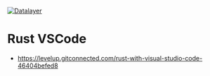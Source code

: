 [![Datalayer](https://assets.datalayer.design/datalayer-25.svg)](https://datalayer.io)

# Rust VSCode

- https://levelup.gitconnected.com/rust-with-visual-studio-code-46404befed8
